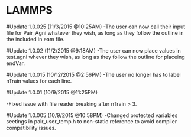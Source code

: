 # LAMMPS

#Update 1.0.025 (11/3/2015 @10:25AM)
-The user can now call their input file for Pair_Agni whatever they wish, as long as they follow the outline in the included in.eam file.

#Update 1.0.02 (11/2/2015 @9:18AM)
-The user can now place values in test.agni whever they wish, as long as they follow the outline for placeing endVar.

#Update 1.0.015 (10/12/2015 @2:56PM)
-The user no longer has to label nTrain values for each line.

#Update 1.0.01 (10/9/2015 @11:25PM)

-Fixed issue with file reader breaking after nTrain > 3.

#Update 1.0.005 (10/9/2015 @10:58PM)
-Changed protected variables seetings in pair_user_temp.h to non-static reference to avoid compiler compatibility issues. 



